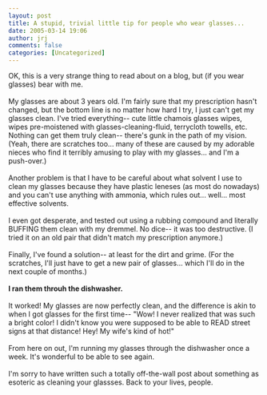 ```yaml
---
layout: post
title: A stupid, trivial little tip for people who wear glasses...
date: 2005-03-14 19:06
author: jrj
comments: false
categories: [Uncategorized]
---
```

OK, this is a very strange thing to read about on a blog, but (if you wear glasses) bear with me.<br /><br />My glasses are about 3 years old. I'm fairly sure that my prescription hasn't changed, but the bottom line is no matter how hard I try, I just can't get my glasses clean. I've tried everything-- cute little chamois glasses wipes, wipes pre-moistened with glasses-cleaning-fluid, terrycloth towells, etc. Nothing can get them truly clean-- there's gunk in the path of my vision. (Yeah, there are scratches too... many of these are caused by my adorable nieces who find it terribly amusing to play with my glasses... and I'm a push-over.) <br /><br />Another problem is that I have to be careful about what solvent I use to clean my glasses because they have plastic leneses (as most do nowadays) and you can't use anything with ammonia, which rules out... well... most effective solvents.<br /><br />I even got desperate, and tested out using a rubbing compound and literally BUFFING them clean with my dremmel. No dice-- it was too destructive. (I tried it on an old pair that didn't match my prescription anymore.)<br /><br />Finally, I've found a solution-- at least for the dirt and grime. (For the scratches, I'll just have to get a new pair of glasses... which I'll do in the next couple of months.) <br /><br />**I ran them throuh the dishwasher.**<br /><br />It worked! My glasses are now perfectly clean, and the difference is akin to when I got glasses for the first time-- "Wow! I never realized that was such a bright color! I didn't know you were supposed to be able to READ street signs at that distance!  Hey! My wife's kind of hot!"<br /><br />From here on out, I'm running my glasses through the dishwasher once a week. It's wonderful to be able to see again.<br /><br />I'm sorry to have written such a totally off-the-wall post about something as esoteric as cleaning your glassses. Back to your lives, people.
